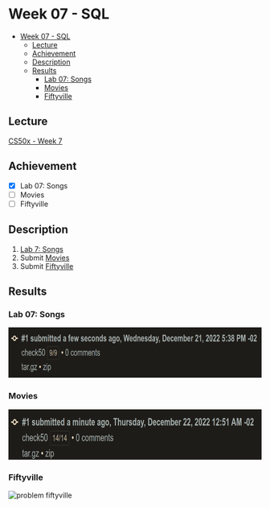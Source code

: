 # Week 07 - SQL
- [Week 07 - SQL](#week-07---sql)
  - [Lecture](#lecture)
  - [Achievement](#achievement)
  - [Description](#description)
  - [Results](#results)
    - [Lab 07: Songs](#lab-07-songs)
    - [Movies](#movies)
    - [Fiftyville](#fiftyville)

## Lecture
[CS50x - Week 7](https://cs50.harvard.edu/x/2022/weeks/7/)
## Achievement

- [x] Lab 07: Songs
- [ ] Movies
- [ ] Fiftyville

## Description

1. [Lab 7: Songs](https://cs50.harvard.edu/x/2022/labs/7/)
2. Submit [Movies](https://cs50.harvard.edu/x/2022/psets/7/movies/)
3. Submit [Fiftyville](https://cs50.harvard.edu/x/2022/psets/7/fiftyville/)



## Results

### Lab 07: Songs
<img src="../../images/songs_result.png" alt="lab worldcup" height="100"/>

### Movies
<img src="../../images/movies_result.png" alt="problem movies" height="100"/>

### Fiftyville
<img src="../../images/fiftyville_less_result.png" alt="problem fiftyville" height="100"/>
